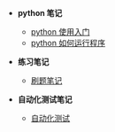 * **python 笔记**

  * [python 使用入门](god/testnode/python使用入门.md)
  * [python 如何运行程序](god/testnode/python如何运行程序.md)
* **练习笔记**
  
  * [刷题笔记](god/testing)
* **自动化测试笔记**
   * [自动化测试](testnode/automated_testing.md)
